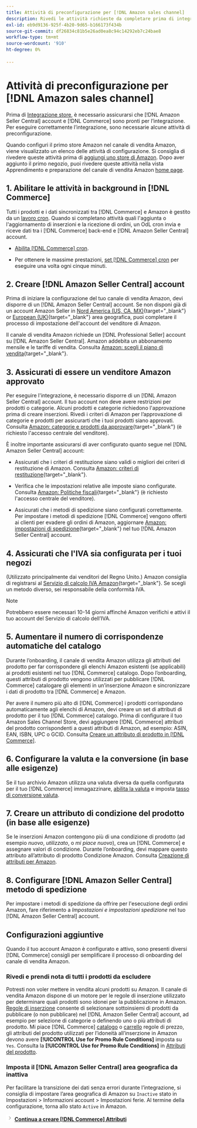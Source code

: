 ```yaml
---
title: Attività di preconfigurazione per [!DNL Amazon sales channel]
description: Rivedi le attività richieste da completare prima di integrare il tuo archivio Adobe Commerce o Magento Open Source nel Sales Channel Amazon.
exl-id: eb9d9136-925f-4b20-9d65-b166173f434b
source-git-commit: df26834c81b5e26ad0ea8c94c14292eb7c24bae8
workflow-type: tm+mt
source-wordcount: '910'
ht-degree: 0%

---
```


# Attività di preconfigurazione per [!DNL Amazon sales channel]

Prima di [Integrazione store](./store-integration.md), è necessario assicurarsi che [!DNL Amazon Seller Central] account e [!DNL Commerce] sono pronti per l’integrazione. Per eseguire correttamente l’integrazione, sono necessarie alcune attività di preconfigurazione.

Quando configuri il primo store Amazon nel canale di vendita Amazon, viene visualizzato un elenco delle attività di configurazione. Si consiglia di rivedere queste attività prima di [aggiungi uno store di Amazon](./store-integration.md). Dopo aver aggiunto il primo negozio, puoi rivedere queste attività nella vista Apprendimento e preparazione del canale di vendita Amazon [home page](./amazon-sales-channel-home.md).

## 1. Abilitare le attività in background in [!DNL Commerce]

Tutti i prodotti e i dati sincronizzati tra [!DNL Commerce] e Amazon è gestito da un [lavoro cron](https://experienceleague.adobe.com/docs/commerce-admin/systems/tools/cron.html). Quando si completano attività quali l&#39;aggiunta o l&#39;aggiornamento di inserzioni e la ricezione di ordini, un OdL cron invia e riceve dati tra i [!DNL Commerce] back-end e [!DNL Amazon Seller Central] account.

- [Abilita [!DNL Commerce] cron](https://experienceleague.adobe.com/docs/commerce-admin/systems/tools/cron.html).

- Per ottenere le massime prestazioni, [set [!DNL Commerce] cron](https://experienceleague.adobe.com/docs/commerce-admin/config/advanced/system.html) per eseguire una volta ogni cinque minuti.

## 2. Creare [!DNL Amazon Seller Central] account

Prima di iniziare la configurazione del tuo canale di vendita Amazon, devi disporre di un [!DNL Amazon Seller Central] account. Se non disponi già di un account Amazon Seller in [Nord America (US, CA, MX)](https://sell.amazon.com/){target="_blank"} or [European (UK)](https://sell.amazon.co.uk/sell-online/beginners-guide){target="_blank"} area geografica, puoi completare il processo di impostazione dell&#39;account del venditore di Amazon.

Il canale di vendita Amazon richiede un [!DNL Professional Seller] account su [!DNL Amazon Seller Central]. Amazon addebita un abbonamento mensile e le tariffe di vendita. Consulta [Amazon: scegli il piano di vendita](https://sell.amazon.com/pricing.html){target="_blank"}.

## 3. Assicurati di essere un venditore Amazon approvato

Per eseguire l&#39;integrazione, è necessario disporre di un [!DNL Amazon Seller Central] account. Il tuo account non deve avere restrizioni per prodotti o categorie. Alcuni prodotti e categorie richiedono l&#39;approvazione prima di creare inserzioni. Rivedi i criteri di Amazon per l’approvazione di categorie e prodotti per assicurarti che i tuoi prodotti siano approvati. Consulta [Amazon: categorie e prodotti da approvare](https://sellercentral.amazon.com/gp/help/200333160){target="_blank"} (è richiesto l&#39;accesso centrale del venditore).

È inoltre importante assicurarsi di aver configurato quanto segue nel [!DNL Amazon Seller Central] account:

- Assicurati che i criteri di restituzione siano validi o migliori dei criteri di restituzione di Amazon. Consulta [Amazon: criteri di restituzione](https://www.amazon.com/gp/help/customer/display.html){target="_blank"}.

- Verifica che le impostazioni relative alle imposte siano configurate. Consulta [Amazon: Politiche fiscali](https://sellercentral.amazon.com/gp/help/external/help.html){target="_blank"} (è richiesto l&#39;accesso centrale del venditore).

- Assicurati che i metodi di spedizione siano configurati correttamente. Per impostare i metodi di spedizione [!DNL Commerce] vengono offerti ai clienti per evadere gli ordini di Amazon, aggiornare [Amazon: impostazioni di spedizione](https://sellercentral.amazon.com/sbr/ref=xx_shipset_dnav_xx#shipping_templates){target="_blank"} nel tuo [!DNL Amazon Seller Central] account.

## 4. Assicurati che l&#39;IVA sia configurata per i tuoi negozi

(Utilizzato principalmente dai venditori del Regno Unito.) Amazon consiglia di registrarsi al [Servizio di calcolo IVA Amazon](https://sell.amazon.co.uk/learn/vat-resources#vat-services-on-amazon){target="_blank"}. Se scegli un metodo diverso, sei responsabile della conformità IVA.

>[!NOTE]
>
>Potrebbero essere necessari 10-14 giorni affinché Amazon verifichi e attivi il tuo account del Servizio di calcolo dell’IVA.

## 5. Aumentare il numero di corrispondenze automatiche del catalogo

Durante l’onboarding, il canale di vendita Amazon utilizza gli attributi del prodotto per far corrispondere gli elenchi Amazon esistenti (se applicabili) ai prodotti esistenti nel tuo [!DNL Commerce] catalogo. Dopo l’onboarding, questi attributi di prodotto vengono utilizzati per pubblicare [!DNL Commerce] catalogare gli elementi in un’inserzione Amazon e sincronizzare i dati di prodotto tra [!DNL Commerce] e Amazon.

Per avere il numero più alto di [!DNL Commerce] i prodotti corrispondano automaticamente agli elenchi di Amazon, devi creare un set di attributi di prodotto per il tuo [!DNL Commerce] catalogo. Prima di configurare il tuo Amazon Sales Channel Store, devi aggiungere [!DNL Commerce] attributi del prodotto corrispondenti a questi attributi di Amazon, ad esempio: ASIN, EAN, ISBN, UPC o GCID. Consulta [Creare un attributo di prodotto in [!DNL Commerce]](./ob-creating-magento-attributes.md).

## 6. Configurare la valuta e la conversione (in base alle esigenze)

Se il tuo archivio Amazon utilizza una valuta diversa da quella configurata per il tuo [!DNL Commerce] immagazzinare, [abilita la valuta](https://experienceleague.adobe.com/docs/commerce-admin/config/general/currency-setup.html) e imposta [tasso di conversione valuta](https://experienceleague.adobe.com/docs/commerce-admin/stores-sales/site-store/currency/currency-update.html).

## 7. Creare un attributo di condizione del prodotto (in base alle esigenze)

Se le inserzioni Amazon contengono più di una condizione di prodotto (ad esempio _nuovo_, _utilizzato_, o _mi piace nuovo_), crea un [!DNL Commerce] e assegnare valori di condizione. Durante l’onboarding, devi mappare questo attributo all’attributo di prodotto Condizione Amazon. Consulta [Creazione di attributi per Amazon](./ob-creating-magento-attributes.md).

## 8. Configurare [!DNL Amazon Seller Central] metodo di spedizione

Per impostare i metodi di spedizione da offrire per l&#39;esecuzione degli ordini Amazon, fare riferimento a _Impostazioni e impostazioni spedizione_ nel tuo [!DNL Amazon Seller Central] account.

## Configurazioni aggiuntive

Quando il tuo account Amazon è configurato e attivo, sono presenti diversi [!DNL Commerce] consigli per semplificare il processo di onboarding del canale di vendita Amazon.

### Rivedi e prendi nota di tutti i prodotti da escludere

Potresti non voler mettere in vendita alcuni prodotti su Amazon. Il canale di vendita Amazon dispone di un motore per le regole di inserzione utilizzato per determinare quali prodotti sono idonei per la pubblicazione in Amazon. [Regole di inserzione](./listing-rules.md) consente di selezionare sottoinsiemi di prodotti da pubblicare (o non pubblicare) nel [!DNL Amazon Seller Central] account, ad esempio per selezione di categorie o definendo uno o più attributi di prodotto. Mi piace [!DNL Commerce] [catalogo](https://experienceleague.adobe.com/docs/commerce-admin/marketing/promotions/catalog-rules/price-rules-catalog.html) o [carrello](https://experienceleague.adobe.com/docs/commerce-admin/marketing/promotions/cart-rules/price-rules-cart.html) regole di prezzo, gli attributi del prodotto utilizzati per l’idoneità all’inserzione in Amazon devono avere **[!UICONTROL Use for Promo Rule Conditions]** imposta su `Yes`. Consulta la **[!UICONTROL Use for Promo Rule Conditions]** in [Attributi del prodotto](https://experienceleague.adobe.com/docs/commerce-admin/catalog/product-attributes/product-attributes.html).

### Imposta il [!DNL Amazon Seller Central] area geografica da inattiva

Per facilitare la transizione dei dati senza errori durante l’integrazione, si consiglia di impostare l’area geografica di Amazon su `Inactive` stato in Impostazioni > Informazioni account > Impostazioni ferie. Al termine della configurazione, torna allo stato `Active` in Amazon.

![Icona Successivo](assets/btn-next.png) [**Continua a creare [!DNL Commerce] Attributi**](./ob-creating-magento-attributes.md)
